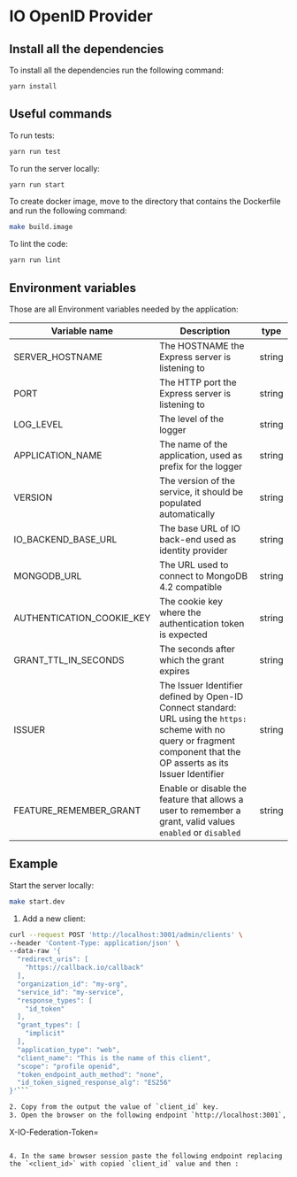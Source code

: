 # IO OpenID Provider

## Install all the dependencies

To install all the dependencies run the following command:

``` sh
yarn install
```

## Useful commands

To run tests:

``` sh
yarn run test
```

To run the server locally:

``` sh
yarn run start
```

To create docker image, move to the directory that contains the Dockerfile and run the following command:

``` sh
make build.image
```

To lint the code:

``` sh
yarn run lint
```

## Environment variables

Those are all Environment variables needed by the application:

| Variable name             | Description                                                                                                                                                               | type   |
|---------------------------|---------------------------------------------------------------------------------------------------------------------------------------------------------------------------|--------|
| SERVER_HOSTNAME           | The HOSTNAME the Express server is listening to                                                                                                                           | string |
| PORT                      | The HTTP port the Express server is listening to                                                                                                                          | string |
| LOG_LEVEL                 | The level of the logger                                                                                                                                                   | string |
| APPLICATION_NAME          | The name of the application, used as prefix for the logger                                                                                                                | string |
| VERSION                   | The version of the service, it should be populated automatically                                                                                                          | string |
| IO_BACKEND_BASE_URL       | The base URL of IO back-end used as identity provider                                                                                                                     | string |
| MONGODB_URL               | The URL used to connect to MongoDB 4.2 compatible                                                                                                                         | string |
| AUTHENTICATION_COOKIE_KEY | The cookie key where the authentication token is expected                                                                                                                 | string |
| GRANT_TTL_IN_SECONDS      | The seconds after which the grant expires                                                                                                                                 | string |
| ISSUER                    | The Issuer Identifier defined by Open-ID Connect standard: URL using the `https:` scheme with no query or fragment component that the OP asserts as its Issuer Identifier | string |
| FEATURE_REMEMBER_GRANT    | Enable or disable the feature that allows a user to remember a grant, valid values `enabled` or `disabled`                                                                | string |


## Example
Start the server locally:

``` sh
make start.dev
```
1. Add a new client:

``` sh
curl --request POST 'http://localhost:3001/admin/clients' \
--header 'Content-Type: application/json' \
--data-raw '{
  "redirect_uris": [
    "https://callback.io/callback"
  ],
  "organization_id": "my-org",
  "service_id": "my-service",
  "response_types": [
    "id_token"
  ],
  "grant_types": [
    "implicit"
  ],
  "application_type": "web",
  "client_name": "This is the name of this client",
  "scope": "profile openid",
  "token_endpoint_auth_method": "none",
  "id_token_signed_response_alg": "ES256"
}'```

2. Copy from the output the value of `client_id` key.
3. Open the browser on the following endpoint `http://localhost:3001`, and add the following cookie:

```
X-IO-Federation-Token=<any-value>
```

4. In the same browser session paste the following endpoint replacing the `<client_id>` with copied `client_id` value and then :

```
